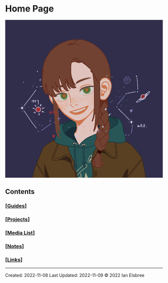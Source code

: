 # Home Page

![A portrait](attachments/portrait.png)

## Contents

### [[Guides]]

### [[Projects]]

### [[Media List]]

### [[Notes]]

### [[Links]]

---
Created: 2022-11-08
Last Updated: 2022-11-09
© 2022 Ian Elsbree

[//begin]: # "Autogenerated link references for markdown compatibility"
[Guides]: Guides "Guides"
[Projects]: Projects "Projects"
[Media List]: <Media List> "Media List"
[Notes]: Notes "Notes"
[Links]: Links "Links"
[//end]: # "Autogenerated link references"
